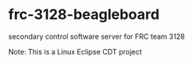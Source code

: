 frc-3128-beagleboard
====================

secondary control software server for FRC team 3128

Note: This is a Linux Eclipse CDT project
